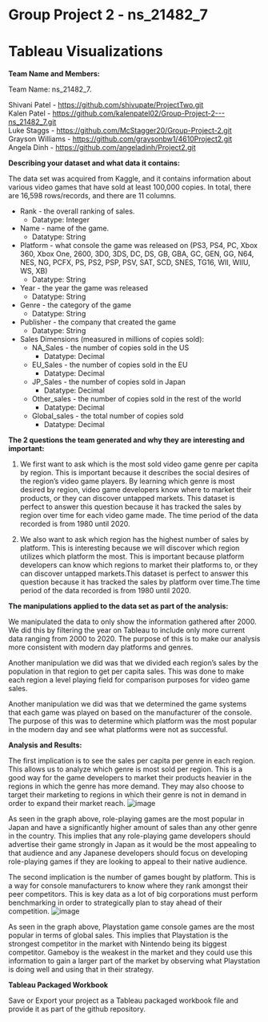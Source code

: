 # Group Project 2 - ns_21482_7


# Tableau Visualizations

**Team Name and Members:**

Team Name: ns_21482_7.   

Shivani Patel - https://github.com/shivupate/ProjectTwo.git   
Kalen Patel - https://github.com/kalenpatel02/Group-Project-2---ns_21482_7.git      
Luke Staggs - https://github.com/McStagger20/Group-Project-2.git  
Grayson Williams - https://github.com/graysonbw1/4610Project2.git  
Angela Dinh - https://github.com/angeladinh/Project2.git


**Describing your dataset and what data it contains:** 


The data set was acquired from Kaggle, and it contains information about various video games that have sold at least 100,000 copies. In total, there are 16,598 rows/records, and there are 11 columns.

* Rank - the overall ranking of sales.
    * Datatype: Integer
* Name - name of the game.
    *  Datatype: String
* Platform - what console the game was released on (PS3, PS4, PC, Xbox 360, Xbox One, 2600, 3D0, 3DS, DC, DS, GB, GBA, GC, GEN, GG, N64, NES, NG, PCFX, PS, PS2, PSP, PSV, SAT, SCD, SNES, TG16, WII, WIIU, WS, XB)
    * Datatype: String
* Year - the year the game was released
    * Datatype: String
* Genre - the category of the game
    * Datatype: String
* Publisher - the company that created the game
    * Datatype: String
* Sales Dimensions (measured in millions of copies sold):
    * NA_Sales - the number of copies sold in the US
        * Datatype: Decimal
    * EU_Sales - the number of copies sold in the EU
        * Datatype: Decimal
    * JP_Sales - the number of copies sold in Japan
        * Datatype: Decimal
    * Other_sales - the number of copies sold in the rest of the world
        * Datatype: Decimal
    * Global_sales - the total number of copies sold
        * Datatype: Decimal

**The 2 questions the team generated and why they are interesting and important:**
 
 1. We first want to ask which is the most sold video game genre per capita by region. This is important because it describes the social desires of the region’s video game players. By learning which genre is most desired by region, video game developers know where to market their products, or they can discover untapped markets. This dataset is perfect to answer this question because it has tracked the sales by region over time for each video game made. The time period of the data recorded is from 1980 until 2020.

2. We also want to ask which region has the highest number of sales by platform. This is interesting because we will discover which region utilizes which platform the most. This is important because platform developers can know which regions to market their platforms to, or they can discover untapped markets.This dataset is perfect to answer this question because it has tracked the sales by platform over time.The time period of the data recorded is from 1980 until 2020.


**The manipulations applied to the data set as part of the analysis:**

We manipulated the data to only show the information gathered after 2000. We did this by filtering the year on Tableau to include only more current data ranging from 2000 to 2020. The purpose of this is to make our analysis more consistent with modern day platforms and genres. 

Another manipulation we did was that we divided each region’s sales by the population in that region to get per capita sales. This was done to make each region a level playing field for comparison purposes for video game sales.

Another manipulation we did was that we determined the game systems that each game was played on based on the manufacturer of the console. The purpose of this was to determine which platform was the most popular in the modern day and see what platforms were not as successful. 

**Analysis and Results:**

The first implication is to see the sales per capita per genre in each region. This allows us to analyze which genre is most sold per region. This is a good way for the game developers to market their products heavier in the regions in which the genre has more demand. They may also choose to target their marketing to regions in which their genre is not in demand in order to expand their market reach.
![image](https://user-images.githubusercontent.com/129434299/235215784-d011c958-f25e-45b5-953c-8b271e5def0d.png)

As seen in the graph above, role-playing games are the most popular in Japan and have a significantly higher amount of sales than any other genre in the country. This implies that any role-playing game developers should advertise their game strongly in Japan as it would be the most appealing to that audience and any Japanese developers should focus on developing role-playing games if they are looking to appeal to their native audience. 

The second implication is the number of games bought by platform. This is a way for console manufacturers to know where they rank amongst their peer competitors. This is key data as a lot of big corporations must perform benchmarking in order to strategically plan to stay ahead of their competition. 
![image](https://user-images.githubusercontent.com/129434299/235215551-94a86b6b-6189-4d14-b711-6dfb82e97d42.png)

As seen in the graph above, Playstation game console games are the most popular in terms of global sales. This implies that Playstation is the strongest competitor in the market with Nintendo being its biggest competitor. Gameboy is the weakest in the market and they could use this information to gain a larger part of the market by observing what Playstation is doing well and using that in their strategy. 

**Tableau Packaged Workbook**

Save or Export your project as a Tableau packaged workbook file and provide it as part of the  github repository. 
